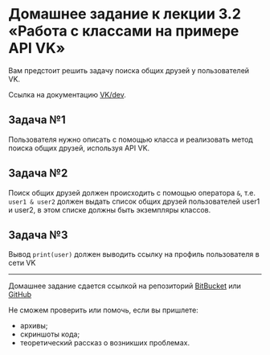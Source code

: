 # Домашнее задание к лекции 3.2 «Работа с классами на примере API VK»

Вам предстоит решить задачу поиска общих друзей у пользователей VK.

Ссылка на документацию [VK/dev](https://vk.com/dev/manuals).

## Задача №1
Пользователя нужно описать с помощью класса и реализовать метод поиска общих друзей, используя API VK.

## Задача №2
Поиск общих друзей должен происходить с помощью оператора `&`, т.е. `user1 & user2` должен выдать список
общих друзей пользователей user1 и user2, в этом списке должны быть экземпляры классов.

## Задача №3
Вывод `print(user)` должен выводить ссылку на профиль пользователя в сети VK

---
Домашнее задание сдается ссылкой на репозиторий [BitBucket](https://bitbucket.org/) или [GitHub](https://github.com/)

Не сможем проверить или помочь, если вы пришлете:
* архивы;
* скриншоты кода;
* теоретический рассказ о возникших проблемах.
